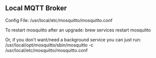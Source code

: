 ## Local MQTT Broker
Config File: /usr/local/etc/mosquitto/mosquitto.conf

To restart mosquitto after an upgrade:
  brew services restart mosquitto

Or, if you don't want/need a background service you can just run:
  /usr/local/opt/mosquitto/sbin/mosquitto -c /usr/local/etc/mosquitto/mosquitto.conf

